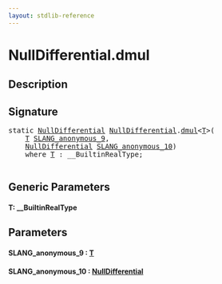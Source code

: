 ```yaml
---
layout: stdlib-reference
---
```


# NullDifferential\.dmul

## Description





## Signature 

<pre>
<span class='code_keyword'>static</span> <a href="index.md" class="code_type">NullDifferential</a> <a href="index.md" class="code_type">NullDifferential</a>.<a href="dmul.md">dmul</a>&lt;<a href="dmul.md#typeparam-T" class="code_type">T</a>&gt;(
    <a href="dmul.md#typeparam-T" class="code_type">T</a> <a href="dmul.md#decl-SLANG_anonymous_9" class="code_param">SLANG_anonymous_9</a>,
    <a href="index.md" class="code_type">NullDifferential</a> <a href="dmul.md#decl-SLANG_anonymous_10" class="code_param">SLANG_anonymous_10</a>)
    <span class='code_keyword'>where</span> <a href="dmul.md#typeparam-T" class="code_type">T</a> : __BuiltinRealType;

</pre>

## Generic Parameters

####  <a id="typeparam-T"></a>T: \_\_BuiltinRealType

## Parameters

####  <a id="decl-SLANG_anonymous_9"></a>SLANG\_anonymous\_9  : [T](dmul.md#typeparam-T)
####  <a id="decl-SLANG_anonymous_10"></a>SLANG\_anonymous\_10  : [NullDifferential](index.md)


<script>
// Fix .md links to .html when on ReadTheDocs
if (window.location.hostname.includes('readthedocs') || 
    window.location.hostname.includes('rtfd.io')) {
  document.addEventListener('DOMContentLoaded', function() {
    const links = document.querySelectorAll('a');
    links.forEach(link => {
      if (link.getAttribute('href') && link.getAttribute('href').endsWith('.md')) {
        link.href = link.href.replace(/\.md($|#|\?)/, '.html$1');
      }
    });
  });
}
</script>
